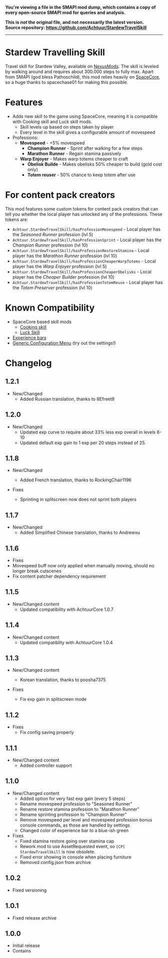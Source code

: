 **You're viewing a file in the SMAPI mod dump, which contains a copy of every open-source SMAPI mod
for queries and analysis.**

**This is _not_ the original file, and not necessarily the latest version.**  
**Source repository: https://github.com/Achtuur/StardewTravelSkill**

----

# Stardew Travelling Skill

Travel skill for Stardew Valley, available on [NexusMods](https://www.nexusmods.com/stardewvalley/mods/16820/). The skill is leveled by walking around and requires about 300.000 steps to fully max.
Apart from SMAPI (god bless Pathoschild), this mod relies heavily on [SpaceCore](https://www.nexusmods.com/stardewvalley/mods/521), so a huge thanks to spacechase01 for making this possible.

# Features

- Adds new skill to the game using SpaceCore, meaning it is compatible with Cooking skill and Luck skill mods.
    - Skill levels up based on steps taken by player
    - Every level in the skill gives a configurable amount of movespeed
- Professions:
  - **Movespeed** - +5% movespeed
    - **Champion Runner** - Sprint after walking for a few steps
    - **Marathon Runner** - Regain stamina passively
  - **Warp Enjoyer** - Makes warp totems cheaper to craft
    - **Obelisk Builde** - Makes obelisks 50% cheaper to build (gold cost only)
    - **Totem reuser** - 50% chance to keep totem after use

# For content pack creators

This mod features some custom tokens for content pack creators that can tell you whether the local player has unlocked any of the professions. These tokens are:

* `Achtuur.StardewTravelSkill/hasProfessionMovespeed` - Local player has the _Seasoned Runner_ profession (lvl 5)
* `Achtuur.StardewTravelSkill/hasProfessionSprint` - Local player has the _Champion Runner_ profession (lvl 10)
* `Achtuur.StardewTravelSkill/hasProfessionRestoreStamina` - Local player has the _Marathon Runner_ profession (lvl 10)
* `Achtuur.StardewTravelSkill/hasProfessionCheaperWarpTotems` - Local player has the _Warp Enjoyer_ profession (lvl 5)
* `Achtuur.StardewTravelSkill/hasProfessionCheaperObelisks` - Local player has the _Cheaper Builder_ profession (lvl 10)
* `Achtuur.StardewTravelSkill/hasProfessionTotemReuse` - Local player has the _Totem Preserver_ profession (lvl 10)

# Known Compatibility

- SpaceCore based skill mods
  - [Cooking skill](https://www.nexusmods.com/stardewvalley/mods/522)
  - [Luck Skill](https://www.nexusmods.com/stardewvalley/mods/521)
- [Experience bars](https://www.nexusmods.com/stardewvalley/mods/509)
- [Generic Configuration Menu](https://www.nexusmods.com/stardewvalley/mods/5098) (try out the settings!)


# Changelog

## 1.2.1
* New/Changed
  * Added Russian translation, thanks to 8Efreet8

## 1.2.0
* New/Changed
  * Updated exp curve to require about 33% less exp overall in levels 6-10
  * Updated default exp gain to 1 exp per 20 steps instead of 25.

## 1.1.8
* New/Changed
  * Added French translation, thanks to RockingChair1196

* Fixes
  * Sprinting in splitscreen now does not sprint both players

## 1.1.7
* New/Changed
  * Added Simplified Chinese translation, thanks to Andrewxu 

## 1.1.6
* Fixes
 * Movespeed buff now only applied when manually moving, should no longer break cutscenes
 * Fix content patcher dependency requirement

## 1.1.5
* New/Changed content
  * Updated compatibility with AchtuurCore 1.0.7 

## 1.1.4
* New/Changed content
  * Updated compatiblity with AchtuurCore 1.0.4

## 1.1.3
* New/Changed content
    * Korean translation, thanks to poosha7375
    
* Fixes
  * Fix exp gain in splitscreen mode

## 1.1.2
* Fixes
  * Fix config saving properly
## 1.1.1
* New/Changed content
    * Added controller support

## 1.1.0
* New/Changed content
    * Added option for very fast exp gain (every 5 steps)
    * Rename movespeed profession to "Seasoned Runner"
    * Rename restore stamina profession to "Marathon Runner"
    * Rename sprinting profession to "Champion Runner"
    * Remove movespeed per level and movespeed profession bonus console commands, as those are handled by settings
    * Changed color of experience bar to a blue-ish green
* Fixes
    * Fixed stamina restore going over stamina cap   
    * Rework mod to use AssetRequested event, so `[CP] StardewTravelSkill` is now obsolete.
    * Fixed error showing in console when placing furniture
    * Removed config.json from archive
## 1.0.2
* Fixed versioning
## 1.0.1
 * Fixed release archive
## 1.0.0
* Initial release
* Contains
